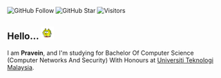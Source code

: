 ![GitHub Follow](https://img.shields.io/github/followers/Pravein2206.svg?style=social&label=Follow)
![GitHub Star](https://img.shields.io/github/stars/Pravein2206?affiliations=OWNER%2CCOLLABORATOR&style=social&label=Star)
![Visitors](https://api.visitorbadge.io/api/visitors?path=https%3A%2F%2Fgithub.com%2FPravein2206&labelColor=%23d9e3f0&countColor=%23697689&style=flat)


## Hello... <img src="https://raw.githubusercontent.com/Pravein2206/Pravein2206/master/giphy.gif" width="30">

I am  __Pravein__, and I'm studying for Bachelor Of Computer Science (Computer Networks And Security) With Honours at [Universiti Teknologi Malaysia](https://www.utm.my).

